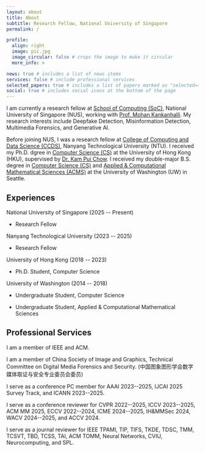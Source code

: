 ```yaml
---
layout: about
title: About
subtitle: Research Fellow, National University of Singapore
permalink: /

profile:
  align: right
  image: pic.jpg
  image_circular: false # crops the image to make it circular
  more_info: >

news: true # includes a list of news items
services: false # include professional services
selected_papers: true # includes a list of papers marked as "selected={true}"
social: true # includes social icons at the bottom of the page
---
```


I am currently a research fellow at [School of Computing (SoC)](https://www.comp.nus.edu.sg/), National University of Singapore (NUS), working with [Prof. Mohan Kankanhalli](https://www.comp.nus.edu.sg/cs/people/mohan/). My research interests include Deepfake Detection, Misinformation Detection, Multimedia Forensics, and Generative AI.

Before joining NUS, I was a research fellow at [College of Computing and Data Science (CCDS)](https://www.ntu.edu.sg/computing), Nanyang Technological University (NTU). I received my Ph.D. dgree in [Computer Science (CS)](https://www.cs.hku.hk/) at the University of Hong Kong (HKU), supervised by [Dr. Kam Pui Chow](https://www.cs.hku.hk/people/academic-staff/chow). I received my double-major B.S. degree in [Computer Science (CS)](https://www.cs.washington.edu/) and [Applied & Computational Mathematical Sciences (ACMS)](https://acms.washington.edu/) at the University of Washington (UW) in Seattle.

<!---Write your biography here. Tell the world about yourself. Link to your favorite [subreddit](http://reddit.com). You can put a picture in, too. The code is already in, just name your picture `prof_pic.jpg` and put it in the `img/` folder.

Put your address / P.O. box / other info right below your picture. You can also disable any of these elements by editing `profile` property of the YAML header of your `_pages/about.md`. Edit `_bibliography/papers.bib` and Jekyll will render your [publications page](/al-folio/publications/) automatically.

Link to your social media connections, too. This theme is set up to use [Font Awesome icons](https://fontawesome.com/) and [Academicons](https://jpswalsh.github.io/academicons/), like the ones below. Add your Facebook, Twitter, LinkedIn, Google Scholar, or just disable all of them.
 -->

## Experiences

National University of Singapore (2025 -- Present)

- Research Fellow

Nanyang Technological University (2023 -- 2025)

- Research Fellow

University of Hong Kong (2018 -- 2023)

- Ph.D. Student, Computer Science

University of Washington (2014 -- 2018)

- Undergraduate Student, Computer Science

- Undergraduate Student, Applied & Computational Mathematical Sciences

## Professional Services

I am a member of IEEE and ACM.

I am a member of China Society of Image and Graphics, Technical Committee on Digital Media Forensics and Security. (中国图象图形学会数字媒体取证与安全专业委员会委员)

I serve as a conference PC member for AAAI 2023--2025, IJCAI 2025 Survey Track, and ICANN 2023--2025.

I serve as a conference reviewer for CVPR 2022--2025, ICCV 2023--2025, ACM MM 2025, ECCV 2022--2024, ICME 2024--2025, IH&MMSec 2024, WACV 2024--2025, and ACCV 2024.

I serve as a journal reviewer for IEEE TPAMI, TIP, TIFS, TKDE, TDSC, TMM, TCSVT, TBD, TCSS, TAI, ACM TOMM, Neural Networks, CVIU, Neurocomputing, and SPL.

<!---## Awards and Honors

Shenzhen Excellent Science & Technology Academic Paper, 2024. <em>GenFace: A Large-Scale Fine-Grained Face Forgery Benchmark and Cross Appearance-Edge Learning</em>. (2024年深圳市优秀科技论文成果奖)

Third Prize, Tencent AI Arena Global Open Competition, Intelligent Agent Gaming Algorithm Track, International Region Finals, 2024. (2024腾讯开悟人工智能全球公开赛, 智能体博弈算法赛道, 海外赛区三等奖)

Postgraduate Scholarship (PGS), The University of Hong Kong, 2018--2022.-->
